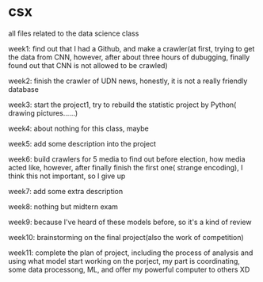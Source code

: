 # csx
all files related to the data science class

week1:
find out that I had a Github, and make a crawler(at first, trying to get the data from CNN, however, 
after about three hours of dubugging, finally found out that CNN is not allowed to be crawled)

week2:
finish the crawler of UDN news, honestly, it is not a really friendly database

week3:
start the project1, try to rebuild the statistic project by Python( drawing pictures......)

week4:
about nothing for this class, maybe

week5:
add some description into the project

week6:
build crawlers for 5 media to find out before election, how media acted like,
however, after finally finish the first one( strange encoding),
I think this not important, so I give up

week7:
add some extra description

week8:
nothing but midtern exam

week9:
because I've heard of these models before, so it's a kind of review

week10:
brainstorming on the final project(also the work of competition) 

week11:
complete the plan of project, including the process of analysis and using what model
start working on the porject, my part is coordinating, some data processong, ML, and offer my powerful computer to others XD
